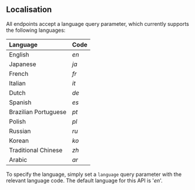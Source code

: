 ## Localisation

All endpoints accept a language query parameter, which currently supports the following languages:

| Language             | Code |                                                                       
|:---------------------|:-----|
| English              | *en* |
| Japanese             | *ja* |
| French               | *fr* |
| Italian              | *it* |
| Dutch                | *de* |
| Spanish              | *es* |
| Brazilian Portuguese | *pt* |
| Polish               | *pl* |
| Russian              | *ru* |
| Korean               | *ko* |
| Traditional Chinese  | *zh* |
| Arabic               | *ar* |

To specify the language, simply set a `language` query parameter with the relevant language code. The default language
for this API is '*en*'.
